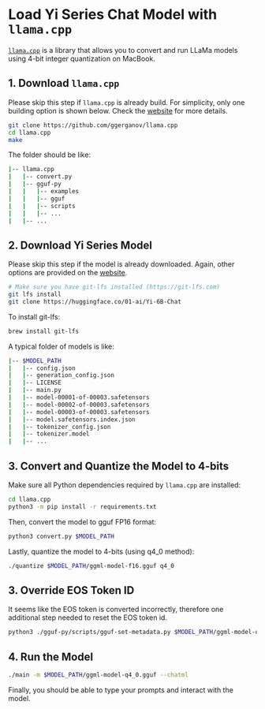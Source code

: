 # Load Yi Series Chat Model with `llama.cpp`
[`llama.cpp`](https://github.com/ggerganov/llama.cpp) is a library that allows you to convert and run LLaMa models using 4-bit integer quantization on MacBook.

## 1. Download `llama.cpp`
Please skip this step if `llama.cpp` is already build. For simplicity, only one building option is shown below. Check the [website](https://github.com/ggerganov/llama.cpp#usage) for more details.
```bash
git clone https://github.com/ggerganov/llama.cpp
cd llama.cpp
make
```
The folder should be like:
```bash
|-- llama.cpp
|   |-- convert.py
|   |-- gguf-py
|   |   |-- examples
|   |   |-- gguf
|   |   |-- scripts
|   |   |-- ...
|   |-- ...
```

## 2. Download Yi Series Model
Please skip this step if the model is already downloaded. Again, other options are provided on the [website](https://github.com/01-ai/Yi#-models).
```bash
# Make sure you have git-lfs installed (https://git-lfs.com)
git lfs install
git clone https://huggingface.co/01-ai/Yi-6B-Chat
```
To install git-lfs:
```bash
brew install git-lfs
```
A typical folder of models is like:
```bash
|-- $MODEL_PATH
|   |-- config.json
|   |-- generation_config.json
|   |-- LICENSE
|   |-- main.py
|   |-- model-00001-of-00003.safetensors
|   |-- model-00002-of-00003.safetensors
|   |-- model-00003-of-00003.safetensors
|   |-- model.safetensors.index.json
|   |-- tokenizer_config.json
|   |-- tokenizer.model
|   |-- ...
```

## 3. Convert and Quantize the Model to 4-bits
Make sure all Python dependencies required by `llama.cpp` are installed:
```bash
cd llama.cpp
python3 -m pip install -r requirements.txt
```
Then, convert the model to gguf FP16 format:
```bash
python3 convert.py $MODEL_PATH
```
Lastly, quantize the model to 4-bits (using q4_0 method):
```bash
./quantize $MODEL_PATH/ggml-model-f16.gguf q4_0
```

## 3. Override EOS Token ID
It seems like the EOS token is converted incorrectly, therefore one additional step needed to reset the EOS token id.
```bash
python3 ./gguf-py/scripts/gguf-set-metadata.py $MODEL_PATH/ggml-model-q4_0.gguf tokenizer.ggml.eos_token_id 7
```

## 4. Run the Model
```bash
./main -m $MODEL_PATH/ggml-model-q4_0.gguf --chatml
```
Finally, you should be able to type your prompts and interact with the model.
